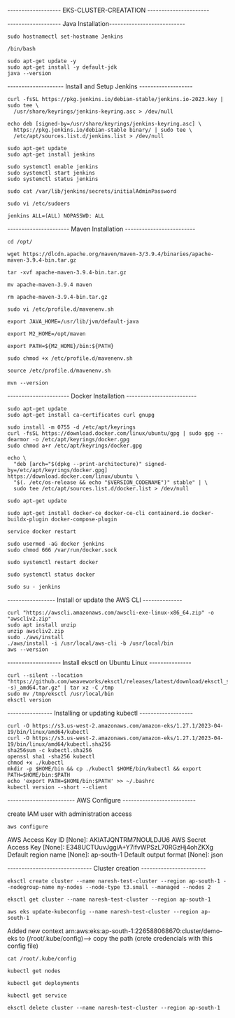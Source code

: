 ------------------- EKS-CLUSTER-CREATATION ----------------------


------------------- Java Installation---------------------------

````
sudo hostnamectl set-hostname Jenkins
````
````
/bin/bash
````
````
sudo apt-get update -y
sudo apt-get install -y default-jdk
java --version
````

-------------------- Install and Setup Jenkins -------------------
````
curl -fsSL https://pkg.jenkins.io/debian-stable/jenkins.io-2023.key | sudo tee \
  /usr/share/keyrings/jenkins-keyring.asc > /dev/null
````
````
echo deb [signed-by=/usr/share/keyrings/jenkins-keyring.asc] \
  https://pkg.jenkins.io/debian-stable binary/ | sudo tee \
  /etc/apt/sources.list.d/jenkins.list > /dev/null
````
````
sudo apt-get update
sudo apt-get install jenkins
````
````
sudo systemctl enable jenkins
sudo systemctl start jenkins
sudo systemctl status jenkins
````
````
sudo cat /var/lib/jenkins/secrets/initialAdminPassword
````
````
sudo vi /etc/sudoers
````
````
jenkins ALL=(ALL) NOPASSWD: ALL
````

---------------------- Maven Installation -------------------------
````
cd /opt/
````
````
wget https://dlcdn.apache.org/maven/maven-3/3.9.4/binaries/apache-maven-3.9.4-bin.tar.gz
````
````
tar -xvf apache-maven-3.9.4-bin.tar.gz
````
````
mv apache-maven-3.9.4 maven
````
````
rm apache-maven-3.9.4-bin.tar.gz
````
````
sudo vi /etc/profile.d/mavenenv.sh
````
````
export JAVA_HOME=/usr/lib/jvm/default-java

export M2_HOME=/opt/maven

export PATH=${M2_HOME}/bin:${PATH}
````
````
sudo chmod +x /etc/profile.d/mavenenv.sh
````
````
source /etc/profile.d/mavenenv.sh
````
````
mvn --version
````

---------------------- Docker Installation -------------------------
````
sudo apt-get update
sudo apt-get install ca-certificates curl gnupg
````
````
sudo install -m 0755 -d /etc/apt/keyrings
curl -fsSL https://download.docker.com/linux/ubuntu/gpg | sudo gpg --dearmor -o /etc/apt/keyrings/docker.gpg
sudo chmod a+r /etc/apt/keyrings/docker.gpg
````
````
echo \
  "deb [arch="$(dpkg --print-architecture)" signed-by=/etc/apt/keyrings/docker.gpg] https://download.docker.com/linux/ubuntu \
  "$(. /etc/os-release && echo "$VERSION_CODENAME")" stable" | \
  sudo tee /etc/apt/sources.list.d/docker.list > /dev/null
````
````
sudo apt-get update
````
````
sudo apt-get install docker-ce docker-ce-cli containerd.io docker-buildx-plugin docker-compose-plugin
````
````
service docker restart
````
````
sudo usermod -aG docker jenkins
sudo chmod 666 /var/run/docker.sock
````
````
sudo systemctl restart docker
````
````
sudo systemctl status docker
````


````
sudo su - jenkins
````

----------------- Install or update the AWS CLI --------------
````
curl "https://awscli.amazonaws.com/awscli-exe-linux-x86_64.zip" -o "awscliv2.zip"
sudo apt install unzip
unzip awscliv2.zip
sudo ./aws/install
./aws/install -i /usr/local/aws-cli -b /usr/local/bin
aws --version
````

------------------- Install eksctl on Ubuntu Linux ---------------
````
curl --silent --location "https://github.com/weaveworks/eksctl/releases/latest/download/eksctl_$(uname -s)_amd64.tar.gz" | tar xz -C /tmp
sudo mv /tmp/eksctl /usr/local/bin
eksctl version
````

---------------- Installing or updating kubectl -------------------

````
curl -O https://s3.us-west-2.amazonaws.com/amazon-eks/1.27.1/2023-04-19/bin/linux/amd64/kubectl
curl -O https://s3.us-west-2.amazonaws.com/amazon-eks/1.27.1/2023-04-19/bin/linux/amd64/kubectl.sha256
sha256sum -c kubectl.sha256
openssl sha1 -sha256 kubectl
chmod +x ./kubectl
mkdir -p $HOME/bin && cp ./kubectl $HOME/bin/kubectl && export PATH=$HOME/bin:$PATH
echo 'export PATH=$HOME/bin:$PATH' >> ~/.bashrc
kubectl version --short --client
````
------------------------ AWS Configure --------------------------

create IAM user with administration access
````
aws configure
````
AWS Access Key ID [None]: AKIATJQNTRM7NOULDJU6
AWS Secret Access Key [None]: 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
Default region name [None]: ap-south-1
Default output format [None]: json

------------------------------ Cluster creation ----------------------- 

````
eksctl create cluster --name naresh-test-cluster --region ap-south-1 --nodegroup-name my-nodes --node-type t3.small --managed --nodes 2
````
````
eksctl get cluster --name naresh-test-cluster --region ap-south-1
````
````
aws eks update-kubeconfig --name naresh-test-cluster --region ap-south-1
````

Added new context arn:aws:eks:ap-south-1:226588068670:cluster/demo-eks to (/root/.kube/config)--> copy the path
(crete credencials with this config file)
````
cat /root/.kube/config 
````
````
kubectl get nodes
````
````
kubectl get deployments
````
````
kubectl get service
````
````
eksctl delete cluster --name naresh-test-cluster --region ap-south-1
````
